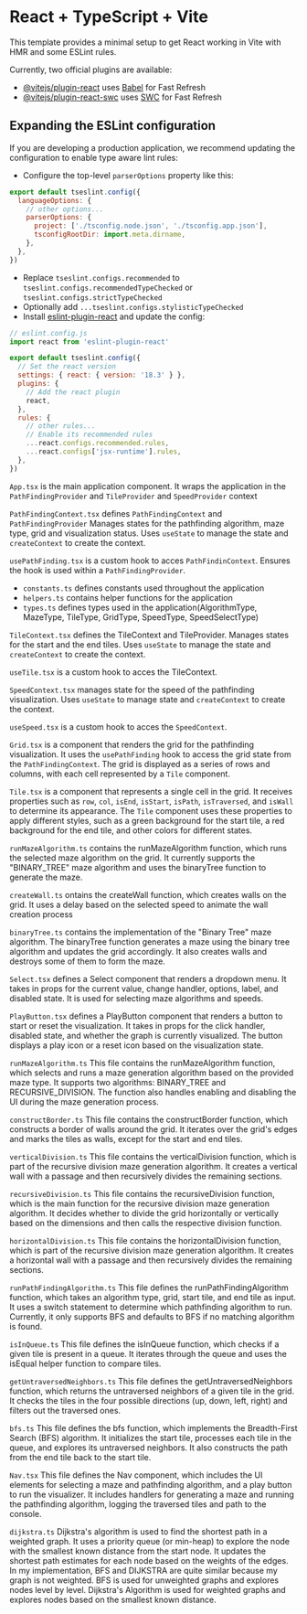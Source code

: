 # React + TypeScript + Vite

This template provides a minimal setup to get React working in Vite with HMR and some ESLint rules.

Currently, two official plugins are available:

- [@vitejs/plugin-react](https://github.com/vitejs/vite-plugin-react/blob/main/packages/plugin-react/README.md) uses [Babel](https://babeljs.io/) for Fast Refresh
- [@vitejs/plugin-react-swc](https://github.com/vitejs/vite-plugin-react-swc) uses [SWC](https://swc.rs/) for Fast Refresh

## Expanding the ESLint configuration

If you are developing a production application, we recommend updating the configuration to enable type aware lint rules:

- Configure the top-level `parserOptions` property like this:

```js
export default tseslint.config({
  languageOptions: {
    // other options...
    parserOptions: {
      project: ['./tsconfig.node.json', './tsconfig.app.json'],
      tsconfigRootDir: import.meta.dirname,
    },
  },
})
```

- Replace `tseslint.configs.recommended` to `tseslint.configs.recommendedTypeChecked` or `tseslint.configs.strictTypeChecked`
- Optionally add `...tseslint.configs.stylisticTypeChecked`
- Install [eslint-plugin-react](https://github.com/jsx-eslint/eslint-plugin-react) and update the config:

```js
// eslint.config.js
import react from 'eslint-plugin-react'

export default tseslint.config({
  // Set the react version
  settings: { react: { version: '18.3' } },
  plugins: {
    // Add the react plugin
    react,
  },
  rules: {
    // other rules...
    // Enable its recommended rules
    ...react.configs.recommended.rules,
    ...react.configs['jsx-runtime'].rules,
  },
})
```
`App.tsx` is the main application component.
It wraps the application in the `PathFindingProvider` and `TileProvider` and `SpeedProvider` context

`PathFindingContext.tsx` defines `PathFindingContext` and `PathFindingProvider`
Manages states for the pathfinding algorithm, maze type, grid and visualization status.
Uses `useState` to manage the state and `createContext` to create the context.

`usePathFinding.tsx` is a custom hook to acces `PathFindinContext`.
Ensures the hook is used within a `PathFindingProvider`.

- `constants.ts` defines constants used throughout the application
- `helpers.ts` contains helper functions for the application
- `types.ts` defines types used in the application(AlgorithmType, MazeType, TileType, GridType, SpeedType, SpeedSelectType)

`TileContext.tsx` defines the TileContext and TileProvider.
Manages states for the start and the end tiles.
Uses `useState` to manage the state and `createContext` to create the context.

`useTile.tsx` is a custom hook to acces the TileContext.

`SpeedContext.tsx` manages state for the speed of the pathfinding visualization.
Uses `useState` to manage state and `createContext` to create the context.

`useSpeed.tsx` is a custom hook to acces the `SpeedContext`.

`Grid.tsx` is a component that renders the grid for the pathfinding visualization.
It uses the `usePathFinding` hook to access the grid state from the `PathFindingContext`.
The grid is displayed as a series of rows and columns, with each cell represented by a `Tile` component.

`Tile.tsx` is a component that represents a single cell in the grid.
It receives properties such as `row`, `col`, `isEnd`, `isStart`, `isPath`, `isTraversed`, and `isWall` to determine its appearance.
The `Tile` component uses these properties to apply different styles, such as a green background for the start tile, a red background for the end tile, and other colors for different states.

`runMazeAlgorithm.ts` contains the runMazeAlgorithm function, which runs the selected maze algorithm on the grid. It currently supports the "BINARY_TREE" maze algorithm and uses the binaryTree function to generate the maze.

`createWall.ts` ontains the createWall function, which creates walls on the grid. It uses a delay based on the selected speed to animate the wall creation process

`binaryTree.ts` contains the implementation of the "Binary Tree" maze algorithm. The binaryTree function generates a maze using the binary tree algorithm and updates the grid accordingly. It also creates walls and destroys some of them to form the maze.

`Select.tsx` defines a Select component that renders a dropdown menu. It takes in props for the current value, change handler, options, label, and disabled state. It is used for selecting maze algorithms and speeds.

`PlayButton.tsx` defines a PlayButton component that renders a button to start or reset the visualization. It takes in props for the click handler, disabled state, and whether the graph is currently visualized. The button displays a play icon or a reset icon based on the visualization state.

`runMazeAlgorithm.ts`
This file contains the runMazeAlgorithm function, which selects and runs a maze generation algorithm based on the provided maze type. It supports two algorithms: BINARY_TREE and RECURSIVE_DIVISION. The function also handles enabling and disabling the UI during the maze generation process.

`constructBorder.ts`
This file contains the constructBorder function, which constructs a border of walls around the grid. It iterates over the grid's edges and marks the tiles as walls, except for the start and end tiles.

`verticalDivision.ts`
This file contains the verticalDivision function, which is part of the recursive division maze generation algorithm. It creates a vertical wall with a passage and then recursively divides the remaining sections.

`recursiveDivision.ts`
This file contains the recursiveDivision function, which is the main function for the recursive division maze generation algorithm. It decides whether to divide the grid horizontally or vertically based on the dimensions and then calls the respective division function.

`horizontalDivision.ts`
This file contains the horizontalDivision function, which is part of the recursive division maze generation algorithm. It creates a horizontal wall with a passage and then recursively divides the remaining sections.

`runPathFindingAlgorithm.ts`
This file defines the runPathFindingAlgorithm function, which takes an algorithm type, grid, start tile, and end tile as input. It uses a switch statement to determine which pathfinding algorithm to run. Currently, it only supports BFS and defaults to BFS if no matching algorithm is found.

`isInQueue.ts`
This file defines the isInQueue function, which checks if a given tile is present in a queue. It iterates through the queue and uses the isEqual helper function to compare tiles.

`getUntraversedNeighbors.ts`
This file defines the getUntraversedNeighbors function, which returns the untraversed neighbors of a given tile in the grid. It checks the tiles in the four possible directions (up, down, left, right) and filters out the traversed ones.

`bfs.ts`
This file defines the bfs function, which implements the Breadth-First Search (BFS) algorithm. It initializes the start tile, processes each tile in the queue, and explores its untraversed neighbors. It also constructs the path from the end tile back to the start tile.

`Nav.tsx`
This file defines the Nav component, which includes the UI elements for selecting a maze and pathfinding algorithm, and a play button to run the visualizer. It includes handlers for generating a maze and running the pathfinding algorithm, logging the traversed tiles and path to the console.

`dijkstra.ts`
Dijkstra's algorithm is used to find the shortest path in a weighted graph.
It uses a priority queue (or min-heap) to explore the node with the smallest known distance from the start node.
It updates the shortest path estimates for each node based on the weights of the edges.
In my implementation, BFS and DIJKSTRA are quite similar because my graph is not weighted. 
BFS is used for unweighted graphs and explores nodes level by level.
Dijkstra's Algorithm is used for weighted graphs and explores nodes based on the smallest known distance.

